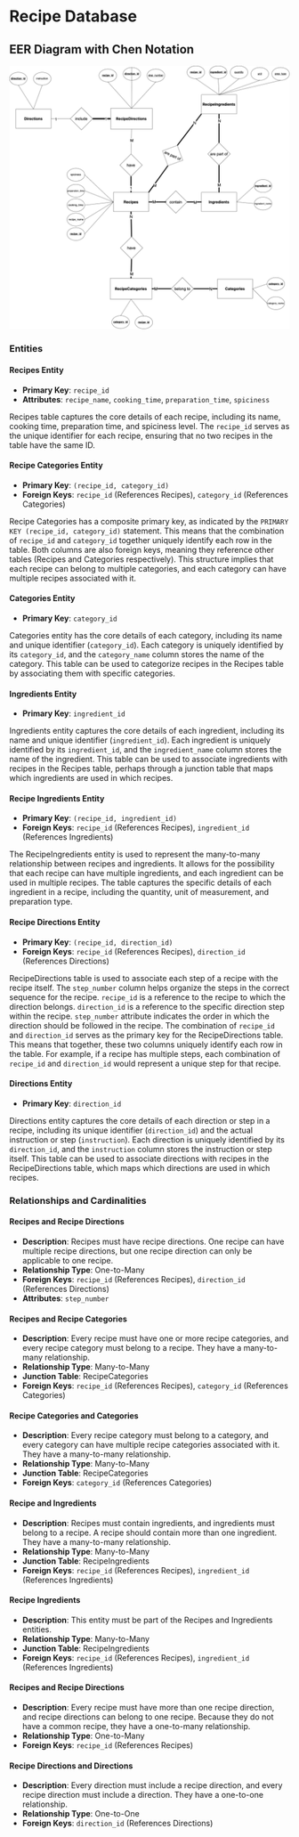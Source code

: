 # Recipe Database

## EER Diagram with Chen Notation
![Recipe Database EER Diagram](Eer-Diagrams/recipe-database-eer.png)

### Entities

#### Recipes Entity
- **Primary Key**: `recipe_id`
- **Attributes**: `recipe_name`, `cooking_time`, `preparation_time`, `spiciness`

Recipes table captures the core details of each recipe, including its name, cooking time, preparation time, and spiciness level. The `recipe_id` serves as the unique identifier for each recipe, ensuring that no two recipes in the table have the same ID.

#### Recipe Categories Entity
- **Primary Key**: `(recipe_id, category_id)`
- **Foreign Keys**: `recipe_id` (References Recipes), `category_id` (References Categories)

Recipe Categories has a composite primary key, as indicated by the `PRIMARY KEY (recipe_id, category_id)` statement. This means that the combination of `recipe_id` and `category_id` together uniquely identify each row in the table. Both columns are also foreign keys, meaning they reference other tables (Recipes and Categories respectively). This structure implies that each recipe can belong to multiple categories, and each category can have multiple recipes associated with it.

#### Categories Entity
- **Primary Key**: `category_id`

Categories entity has the core details of each category, including its name and unique identifier (`category_id`). Each category is uniquely identified by its `category_id`, and the `category_name` column stores the name of the category. This table can be used to categorize recipes in the Recipes table by associating them with specific categories.

#### Ingredients Entity
- **Primary Key**: `ingredient_id`

Ingredients entity captures the core details of each ingredient, including its name and unique identifier (`ingredient_id`). Each ingredient is uniquely identified by its `ingredient_id`, and the `ingredient_name` column stores the name of the ingredient. This table can be used to associate ingredients with recipes in the Recipes table, perhaps through a junction table that maps which ingredients are used in which recipes.

#### Recipe Ingredients Entity
- **Primary Key**: `(recipe_id, ingredient_id)`
- **Foreign Keys**: `recipe_id` (References Recipes), `ingredient_id` (References Ingredients)

The RecipeIngredients entity is used to represent the many-to-many relationship between recipes and ingredients. It allows for the possibility that each recipe can have multiple ingredients, and each ingredient can be used in multiple recipes. The table captures the specific details of each ingredient in a recipe, including the quantity, unit of measurement, and preparation type.

#### Recipe Directions Entity
- **Primary Key**: `(recipe_id, direction_id)`
- **Foreign Keys**: `recipe_id` (References Recipes), `direction_id` (References Directions)

RecipeDirections table is used to associate each step of a recipe with the recipe itself. The `step_number` column helps organize the steps in the correct sequence for the recipe. `recipe_id` is a reference to the recipe to which the direction belongs. `direction_id` is a reference to the specific direction step within the recipe. `step_number` attribute indicates the order in which the direction should be followed in the recipe. The combination of `recipe_id` and `direction_id` serves as the primary key for the RecipeDirections table. This means that together, these two columns uniquely identify each row in the table. For example, if a recipe has multiple steps, each combination of `recipe_id` and `direction_id` would represent a unique step for that recipe.

#### Directions Entity
- **Primary Key**: `direction_id`

Directions entity captures the core details of each direction or step in a recipe, including its unique identifier (`direction_id`) and the actual instruction or step (`instruction`). Each direction is uniquely identified by its `direction_id`, and the `instruction` column stores the instruction or step itself. This table can be used to associate directions with recipes in the RecipeDirections table, which maps which directions are used in which recipes.

### Relationships and Cardinalities

#### Recipes and Recipe Directions

- **Description**: Recipes must have recipe directions. One recipe can have multiple recipe directions, but one recipe direction can only be applicable to one recipe.
- **Relationship Type**: One-to-Many
- **Foreign Keys**: `recipe_id` (References Recipes), `direction_id` (References Directions)
- **Attributes**: `step_number`

#### Recipes and Recipe Categories

- **Description**: Every recipe must have one or more recipe categories, and every recipe category must belong to a recipe. They have a many-to-many relationship.
- **Relationship Type**: Many-to-Many
- **Junction Table**: RecipeCategories
- **Foreign Keys**: `recipe_id` (References Recipes), `category_id` (References Categories)

#### Recipe Categories and Categories

- **Description**: Every recipe category must belong to a category, and every category can have multiple recipe categories associated with it. They have a many-to-many relationship.
- **Relationship Type**: Many-to-Many
- **Junction Table**: RecipeCategories
- **Foreign Keys**: `category_id` (References Categories)

#### Recipe and Ingredients

- **Description**: Recipes must contain ingredients, and ingredients must belong to a recipe. A recipe should contain more than one ingredient. They have a many-to-many relationship.
- **Relationship Type**: Many-to-Many
- **Junction Table**: RecipeIngredients
- **Foreign Keys**: `recipe_id` (References Recipes), `ingredient_id` (References Ingredients)

#### Recipe Ingredients

- **Description**: This entity must be part of the Recipes and Ingredients entities.
- **Relationship Type**: Many-to-Many
- **Junction Table**: RecipeIngredients
- **Foreign Keys**: `recipe_id` (References Recipes), `ingredient_id` (References Ingredients)

#### Recipes and Recipe Directions

- **Description**: Every recipe must have more than one recipe direction, and recipe directions can belong to one recipe. Because they do not have a common recipe, they have a one-to-many relationship.
- **Relationship Type**: One-to-Many
- **Foreign Keys**: `recipe_id` (References Recipes)

#### Recipe Directions and Directions

- **Description**: Every direction must include a recipe direction, and every recipe direction must include a direction. They have a one-to-one relationship.
- **Relationship Type**: One-to-One
- **Foreign Keys**: `direction_id` (References Directions)

